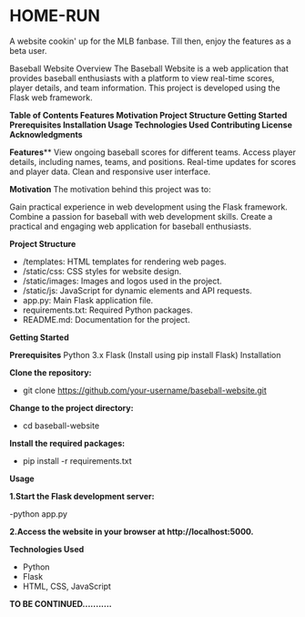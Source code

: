# HOME-RUN
A website cookin' up for the MLB fanbase. Till then, enjoy the features as a beta user.


Baseball Website
Overview
The Baseball Website is a web application that provides baseball enthusiasts with a platform to view real-time scores, player details, and team information. This project is developed using the Flask web framework.

**Table of Contents
Features
Motivation
Project Structure
Getting Started
Prerequisites
Installation
Usage
Technologies Used
Contributing
License
Acknowledgments**


**Features****
View ongoing baseball scores for different teams.
Access player details, including names, teams, and positions.
Real-time updates for scores and player data.
Clean and responsive user interface.

**Motivation**
The motivation behind this project was to:

Gain practical experience in web development using the Flask framework.
Combine a passion for baseball with web development skills.
Create a practical and engaging web application for baseball enthusiasts.

**Project Structure**
- /templates: HTML templates for rendering web pages.
- /static/css: CSS styles for website design.
- /static/images: Images and logos used in the project.
- /static/js: JavaScript for dynamic elements and API requests.
- app.py: Main Flask application file.
- requirements.txt: Required Python packages.
- README.md: Documentation for the project.

  
**Getting Started**

**Prerequisites**
Python 3.x
Flask (Install using pip install Flask)
Installation

**Clone the repository:**

- git clone https://github.com/your-username/baseball-website.git

**Change to the project directory:**

- cd baseball-website

**Install the required packages:**

- pip install -r requirements.txt

**Usage**

**1.Start the Flask development server:**

-python app.py

**2.Access the website in your browser at http://localhost:5000.**

**Technologies Used**

- Python
- Flask
- HTML, CSS, JavaScript

**TO BE CONTINUED...........**

